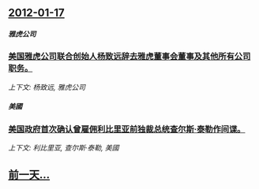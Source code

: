 ## [2012-01-17](/news/2012/01/17/index.md)

##### 雅虎公司
### [ 美国雅虎公司联合创始人杨致远辞去雅虎董事会董事及其他所有公司职务。](/news/2012/01/17/美国雅虎公司联合创始人杨致远辞去雅虎董事会董事及其他所有公司职务.md)
_上下文: 杨致远, 雅虎公司_

##### 美國
### [ 美国政府首次确认曾雇佣利比里亚前独裁总统查尔斯·泰勒作间谍。](/news/2012/01/17/美国政府首次确认曾雇佣利比里亚前独裁总统查尔斯-泰勒作间谍.md)
_上下文: 利比里亚, 查尔斯·泰勒, 美國_

## [前一天...](/news/2012/01/13/index.md)

